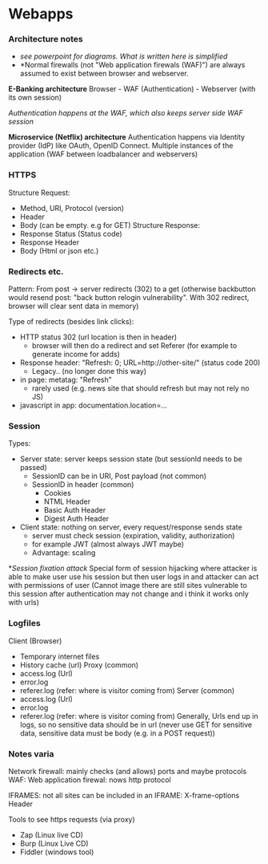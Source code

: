 # Webapps

### Architecture notes
- *see powerpoint for diagrams. What is written here is simplified*
- *Normal firewalls (not "Web application firewals (WAF)") are always assumed to exist between browser and webserver. 

**E-Banking architecture**
Browser  - WAF (Authentication) - Webserver (with its own session)

*Authentication happens at the WAF, which also keeps server side WAF session*


**Microservice (Netflix) architecture**
Authentication happens via Identity provider (IdP) like OAuth, OpenID Connect. 
Multiple instances of the application (WAF between loadbalancer and webservers)

### HTTPS
Structure Request: 
- Method, URI, Protocol (version)
- Header
- Body (can be empty. e.g for GET)
Structure Response: 
- Response Status  (Status code)
- Response Header
- Body (Html or json etc.)

### Redirects etc.
Pattern: From post -> server redirects (302) to a get  (otherwise backbutton would resend post: "back button relogin vulnerability". With 302 redirect, browser will clear sent data in memory)

Type of redirects (besides link clicks): 
- HTTP status 302 (url location is then in header)
    -  browser will then do a redirect and set Referer (for example to generate income for adds)
- Response header: "Refresh: 0; URL=http://other-site/" (status code 200)
    - Legacy.. (no longer done this way)
- in page:  metatag: "Refresh"
    - rarely used (e.g. news site that should refresh but may not rely no JS)
- javascript in app: documentation.location=...

### Session
Types: 
- Server state: server keeps session state (but sessionId needs to be passed)
    - SessionID can be in URI, Post payload (not common)
    - SessionID in header (common)
        - Cookies
        - NTML Header
        - Basic Auth Header
        - Digest Auth Header
- Client state: nothing on server, every request/response sends state 
    - server must check session (expiration, validity, authorization)
    - for example JWT (almost always JWT maybe)
    - Advantage: scaling


**Session fixation attack*
Special form of session hijacking where attacker is able to make user use his session but then user logs in and attacker can act with permissions of user (Cannot image there are still sites vulnerable to this session after authentication may not change and i think it works only with urls)



### Logfiles
Client (Browser)
- Temporary internet files
- History cache (url)
Proxy (common)
- access.log (Url)
- error.log
- referer.log (refer: where is visitor coming from)
Server (common)
- access.log (Url)
- error.log
- referer.log (refer: where is visitor coming from)
Generally, Urls end up in logs, so no sensitive data should be in url (never use GET for sensitive data, sensitive data must be body (e.g. in a POST request))


### Notes varia

Network firewall: mainly checks (and allows) ports and maybe protocols
WAF: Web application firewal: nows http protocol

IFRAMES: not all sites can be included in an IFRAME: X-frame-options Header

Tools to see https requests (via proxy)
- Zap (Linux live CD)
- Burp (Linux Live CD)
- Fiddler (windows tool)